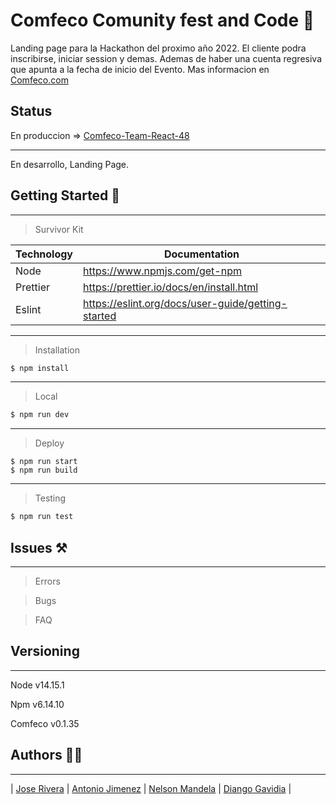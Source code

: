 # Comfeco Comunity fest and Code 🎌

Landing page para la Hackathon del proximo año 2022. El cliente podra inscribirse, iniciar session y demas. Ademas de haber una cuenta regresiva que apunta a la fecha de inicio del Evento.
Mas informacion en [Comfeco.com](https://www.comfeco.com/)

## Status
En produccion => [Comfeco-Team-React-48](https://teamreact48.vercel.app)

---

En desarrollo, Landing Page.

## Getting Started 🏇

---

> Survivor Kit

| Technology | Documentation                                      |
| ---------- | -------------------------------------------------- |
| Node       | https://www.npmjs.com/get-npm                      |
| Prettier   | https://prettier.io/docs/en/install.html           |
| Eslint     | https://eslint.org/docs/user-guide/getting-started |

---

> Installation

```sh
$ npm install
```

---

> Local

```sh
$ npm run dev
```

---

> Deploy

```
$ npm run start
$ npm run build
```

---

> Testing

```sh
$ npm run test
```

## Issues ⚒️

---

> Errors

> Bugs

> FAQ

## Versioning

---

Node v14.15.1

Npm v6.14.10

Comfeco v0.1.35

## Authors 🧑‍🔧

---

| [Jose Rivera](https://github.com/nekitori) |
[Antonio Jimenez](https://github.com/Tonnraus) |
[Nelson Mandela](https://github.com/nel193) |
[Diango Gavidia](https://github.com/diangogav) |
